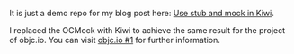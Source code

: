 It is just a demo repo for my blog post here: [Use stub and mock in Kiwi](http://onevcat.com/2014/05/kiwi-mock-stub-test/). 

I replaced the OCMock with Kiwi to achieve the same result for the project of objc.io. You can visit [objc.io #1](http://www.objc.io/issue-1/) for further information.
